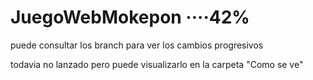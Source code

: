 # JuegoWebMokepon ····42%

puede consultar los branch para ver los cambios progresivos

todavia no lanzado pero puede visualizarlo en la carpeta "Como se ve"
